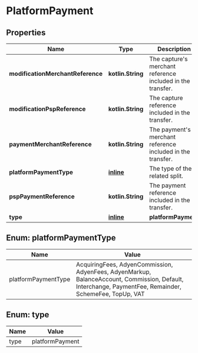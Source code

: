
# PlatformPayment

## Properties
Name | Type | Description | Notes
------------ | ------------- | ------------- | -------------
**modificationMerchantReference** | **kotlin.String** | The capture&#39;s merchant reference included in the transfer. |  [optional]
**modificationPspReference** | **kotlin.String** | The capture reference included in the transfer. |  [optional]
**paymentMerchantReference** | **kotlin.String** | The payment&#39;s merchant reference included in the transfer. |  [optional]
**platformPaymentType** | [**inline**](#PlatformPaymentType) | The type of the related split. |  [optional]
**pspPaymentReference** | **kotlin.String** | The payment reference included in the transfer. |  [optional]
**type** | [**inline**](#Type) | **platformPayment** |  [optional]


<a name="PlatformPaymentType"></a>
## Enum: platformPaymentType
Name | Value
---- | -----
platformPaymentType | AcquiringFees, AdyenCommission, AdyenFees, AdyenMarkup, BalanceAccount, Commission, Default, Interchange, PaymentFee, Remainder, SchemeFee, TopUp, VAT


<a name="Type"></a>
## Enum: type
Name | Value
---- | -----
type | platformPayment



